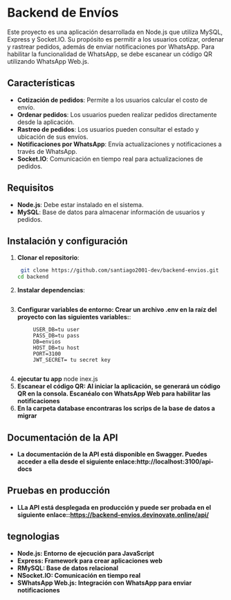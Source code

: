 # Backend de Envíos

Este proyecto es una aplicación desarrollada en Node.js que utiliza MySQL, Express y Socket.IO. Su propósito es permitir a los usuarios cotizar, ordenar y rastrear pedidos, además de enviar notificaciones por WhatsApp. Para habilitar la funcionalidad de WhatsApp, se debe escanear un código QR utilizando WhatsApp Web.js.

## Características

- **Cotización de pedidos**: Permite a los usuarios calcular el costo de envío.
- **Ordenar pedidos**: Los usuarios pueden realizar pedidos directamente desde la aplicación.
- **Rastreo de pedidos**: Los usuarios pueden consultar el estado y ubicación de sus envíos.
- **Notificaciones por WhatsApp**: Envía actualizaciones y notificaciones a través de WhatsApp.
- **Socket.IO**: Comunicación en tiempo real para actualizaciones de pedidos.

## Requisitos

- **Node.js**: Debe estar instalado en el sistema.
- **MySQL**: Base de datos para almacenar información de usuarios y pedidos.

## Instalación y configuración

1. **Clonar el repositorio**:
   ```bash
    git clone https://github.com/santiago2001-dev/backend-envios.git
   cd backend

2. **Instalar dependencias**:
   ```npm i 

3. **Configurar variables de entorno: Crear un archivo .env en la raíz del proyecto con las siguientes variables:**:
   ```PORT_DB=3306
        USER_DB=tu user
        PASS_DB=tu pass
        DB=envios
        HOST_DB=tu host
        PORT=3100
        JWT_SECRET= tu secret key
        
4. **ejecutar tu app**
        node inex.js
5. **Escanear el código QR: Al iniciar la aplicación, se generará un código QR en la consola. Escanéalo con WhatsApp Web para habilitar las notificaciones**
6. **En la carpeta database encontraras los scrips de la base de datos a migrar**

## Documentación de la API
   - **La documentación de la API está disponible en Swagger. Puedes acceder a ella desde el siguiente enlace:http://localhost:3100/api-docs**



   ## Pruebas en producción

   - **LLa API está desplegada en producción y puede ser probada en el siguiente enlace::https://backend-envios.devinovate.online/api/** 


   ## tegnologias 

- **Node.js: Entorno de ejecución para JavaScript**
- **Express: Framework para crear aplicaciones web**
- **RMySQL: Base de datos relacional**
- **NSocket.IO: Comunicación en tiempo real**
- **SWhatsApp Web.js: Integración con WhatsApp para enviar notificaciones**

